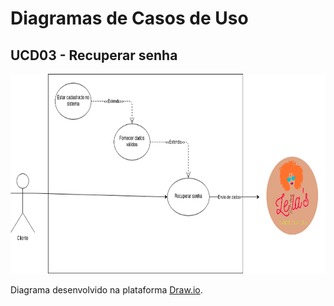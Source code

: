 # Diagramas de Casos de Uso

## UCD03 - Recuperar senha
<div class="toolgrid">
	<div>
        <img height="320px" src="../../../../img/diagramas-casos-uso/diagramas-v1/uc03.png"> 
    </div>
</div>
<p align="justify">Diagrama desenvolvido na plataforma <a href = "https://app.diagrams.net/">Draw.io</a>.</p>